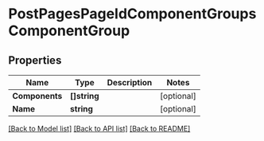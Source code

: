 # PostPagesPageIdComponentGroupsComponentGroup

## Properties
Name | Type | Description | Notes
------------ | ------------- | ------------- | -------------
**Components** | **[]string** |  | [optional] 
**Name** | **string** |  | [optional] 

[[Back to Model list]](../README.md#documentation-for-models) [[Back to API list]](../README.md#documentation-for-api-endpoints) [[Back to README]](../README.md)


